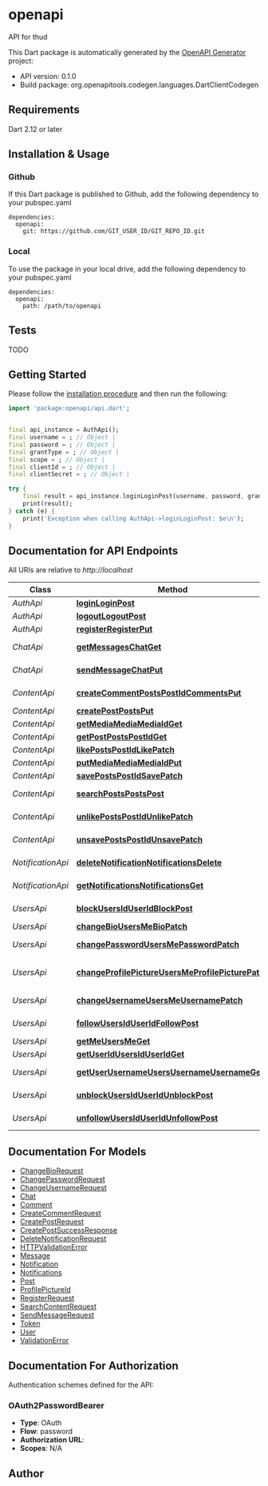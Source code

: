 # openapi
API for thud

This Dart package is automatically generated by the [OpenAPI Generator](https://openapi-generator.tech) project:

- API version: 0.1.0
- Build package: org.openapitools.codegen.languages.DartClientCodegen

## Requirements

Dart 2.12 or later

## Installation & Usage

### Github
If this Dart package is published to Github, add the following dependency to your pubspec.yaml
```
dependencies:
  openapi:
    git: https://github.com/GIT_USER_ID/GIT_REPO_ID.git
```

### Local
To use the package in your local drive, add the following dependency to your pubspec.yaml
```
dependencies:
  openapi:
    path: /path/to/openapi
```

## Tests

TODO

## Getting Started

Please follow the [installation procedure](#installation--usage) and then run the following:

```dart
import 'package:openapi/api.dart';


final api_instance = AuthApi();
final username = ; // Object | 
final password = ; // Object | 
final grantType = ; // Object | 
final scope = ; // Object | 
final clientId = ; // Object | 
final clientSecret = ; // Object | 

try {
    final result = api_instance.loginLoginPost(username, password, grantType, scope, clientId, clientSecret);
    print(result);
} catch (e) {
    print('Exception when calling AuthApi->loginLoginPost: $e\n');
}

```

## Documentation for API Endpoints

All URIs are relative to *http://localhost*

Class | Method | HTTP request | Description
------------ | ------------- | ------------- | -------------
*AuthApi* | [**loginLoginPost**](doc//AuthApi.md#loginloginpost) | **POST** /login | Login
*AuthApi* | [**logoutLogoutPost**](doc//AuthApi.md#logoutlogoutpost) | **POST** /logout | Logout
*AuthApi* | [**registerRegisterPut**](doc//AuthApi.md#registerregisterput) | **PUT** /register | Register
*ChatApi* | [**getMessagesChatGet**](doc//ChatApi.md#getmessageschatget) | **GET** /chat/ | Get Messages
*ChatApi* | [**sendMessageChatPut**](doc//ChatApi.md#sendmessagechatput) | **PUT** /chat/ | Send Message
*ContentApi* | [**createCommentPostsPostIdCommentsPut**](doc//ContentApi.md#createcommentpostspostidcommentsput) | **PUT** /posts/{post_id}/comments | Create Comment
*ContentApi* | [**createPostPostsPut**](doc//ContentApi.md#createpostpostsput) | **PUT** /posts | Create Post
*ContentApi* | [**getMediaMediaMediaIdGet**](doc//ContentApi.md#getmediamediamediaidget) | **GET** /media/{media_id} | Get Media
*ContentApi* | [**getPostPostsPostIdGet**](doc//ContentApi.md#getpostpostspostidget) | **GET** /posts/{post_id} | Get Post
*ContentApi* | [**likePostsPostIdLikePatch**](doc//ContentApi.md#likepostspostidlikepatch) | **PATCH** /posts/{post_id}/like | Like
*ContentApi* | [**putMediaMediaMediaIdPut**](doc//ContentApi.md#putmediamediamediaidput) | **PUT** /media/{media_id} | Put Media
*ContentApi* | [**savePostsPostIdSavePatch**](doc//ContentApi.md#savepostspostidsavepatch) | **PATCH** /posts/{post_id}/save | Save
*ContentApi* | [**searchPostsPostsPost**](doc//ContentApi.md#searchpostspostspost) | **POST** /posts/ | Search Posts
*ContentApi* | [**unlikePostsPostIdUnlikePatch**](doc//ContentApi.md#unlikepostspostidunlikepatch) | **PATCH** /posts/{post_id}/unlike | Unlike
*ContentApi* | [**unsavePostsPostIdUnsavePatch**](doc//ContentApi.md#unsavepostspostidunsavepatch) | **PATCH** /posts/{post_id}/unsave | Unsave
*NotificationApi* | [**deleteNotificationNotificationsDelete**](doc//NotificationApi.md#deletenotificationnotificationsdelete) | **DELETE** /notifications/ | Delete Notification
*NotificationApi* | [**getNotificationsNotificationsGet**](doc//NotificationApi.md#getnotificationsnotificationsget) | **GET** /notifications/ | Get Notifications
*UsersApi* | [**blockUsersIdUserIdBlockPost**](doc//UsersApi.md#blockusersiduseridblockpost) | **POST** /users/id/{user_id}/block | Block
*UsersApi* | [**changeBioUsersMeBioPatch**](doc//UsersApi.md#changebiousersmebiopatch) | **PATCH** /users/me/bio | Change Bio
*UsersApi* | [**changePasswordUsersMePasswordPatch**](doc//UsersApi.md#changepasswordusersmepasswordpatch) | **PATCH** /users/me/password | Change Password
*UsersApi* | [**changeProfilePictureUsersMeProfilePicturePatch**](doc//UsersApi.md#changeprofilepictureusersmeprofilepicturepatch) | **PATCH** /users/me/profile-picture | Change Profile Picture
*UsersApi* | [**changeUsernameUsersMeUsernamePatch**](doc//UsersApi.md#changeusernameusersmeusernamepatch) | **PATCH** /users/me/username | Change Username
*UsersApi* | [**followUsersIdUserIdFollowPost**](doc//UsersApi.md#followusersiduseridfollowpost) | **POST** /users/id/{user_id}/follow | Follow
*UsersApi* | [**getMeUsersMeGet**](doc//UsersApi.md#getmeusersmeget) | **GET** /users/me | Get Me
*UsersApi* | [**getUserIdUsersIdUserIdGet**](doc//UsersApi.md#getuseridusersiduseridget) | **GET** /users/id/{user_id} | Get User Id
*UsersApi* | [**getUserUsernameUsersUsernameUsernameGet**](doc//UsersApi.md#getuserusernameusersusernameusernameget) | **GET** /users/username/{username} | Get User Username
*UsersApi* | [**unblockUsersIdUserIdUnblockPost**](doc//UsersApi.md#unblockusersiduseridunblockpost) | **POST** /users/id/{user_id}/unblock | Unblock
*UsersApi* | [**unfollowUsersIdUserIdUnfollowPost**](doc//UsersApi.md#unfollowusersiduseridunfollowpost) | **POST** /users/id/{user_id}/unfollow | Unfollow


## Documentation For Models

 - [ChangeBioRequest](doc//ChangeBioRequest.md)
 - [ChangePasswordRequest](doc//ChangePasswordRequest.md)
 - [ChangeUsernameRequest](doc//ChangeUsernameRequest.md)
 - [Chat](doc//Chat.md)
 - [Comment](doc//Comment.md)
 - [CreateCommentRequest](doc//CreateCommentRequest.md)
 - [CreatePostRequest](doc//CreatePostRequest.md)
 - [CreatePostSuccessResponse](doc//CreatePostSuccessResponse.md)
 - [DeleteNotificationRequest](doc//DeleteNotificationRequest.md)
 - [HTTPValidationError](doc//HTTPValidationError.md)
 - [Message](doc//Message.md)
 - [Notification](doc//Notification.md)
 - [Notifications](doc//Notifications.md)
 - [Post](doc//Post.md)
 - [ProfilePictureId](doc//ProfilePictureId.md)
 - [RegisterRequest](doc//RegisterRequest.md)
 - [SearchContentRequest](doc//SearchContentRequest.md)
 - [SendMessageRequest](doc//SendMessageRequest.md)
 - [Token](doc//Token.md)
 - [User](doc//User.md)
 - [ValidationError](doc//ValidationError.md)


## Documentation For Authorization


Authentication schemes defined for the API:
### OAuth2PasswordBearer

- **Type**: OAuth
- **Flow**: password
- **Authorization URL**: 
- **Scopes**: N/A


## Author



